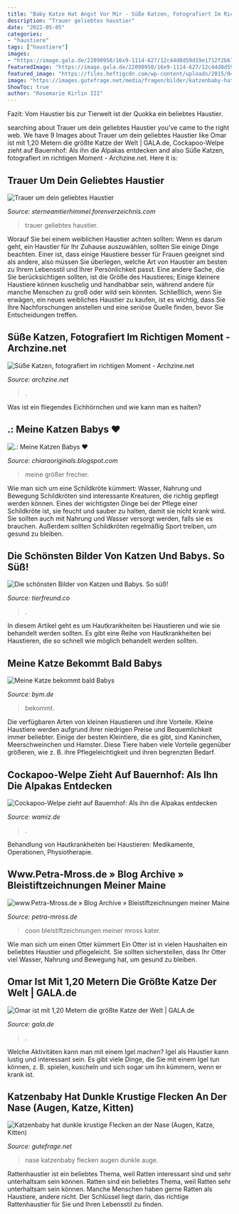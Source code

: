 ```yaml
---
title: "Baby Katze Hat Angst Vor Mir - Süße Katzen, Fotografiert Im Richtigen Moment"
description: "Trauer geliebtes haustier"
date: "2022-05-05"
categories:
- "haustiere"
tags: ["haustiere"]
images:
- "https://image.gala.de/22098950/16x9-1114-627/12c44d8d59d19e1712f2b67e3e1645a7/rS/katze.jpg"
featuredImage: "https://image.gala.de/22098950/16x9-1114-627/12c44d8d59d19e1712f2b67e3e1645a7/rS/katze.jpg"
featured_image: "https://files.heftigcdn.com/wp-content/uploads/2015/04/b8d386288396db02d7a568e11315f495-800x408.jpg"
image: "https://images.gutefrage.net/media/fragen/bilder/katzenbaby-hat-dunkle-krustige-flecken-an-der-nase/0_original.jpg?v=1402053842000"
ShowToc: true
author: "Rosemarie Kirlin III"
---
```



Fazit: Vom Haustier bis zur Tierwelt ist der Quokka ein beliebtes Haustier.

	

		
searching about Trauer um dein geliebtes Haustier you've came to the right web. We have 9 Images about Trauer um dein geliebtes Haustier like Omar ist mit 1,20 Metern die größte Katze der Welt | GALA.de, Cockapoo-Welpe zieht auf Bauernhof: Als ihn die Alpakas entdecken and also Süße Katzen, fotografiert im richtigen Moment - Archzine.net. Here it is:
		
    
## Trauer Um Dein Geliebtes Haustier

<img loading=lazy src="https://redcdn.net/pubphoto/10/08/56/4_1_980x550.jpg" onerror="this.onerror=null;this.src='https://tse1.mm.bing.net/th?id=OIP.H_-JgefFmoqObg8nVrKqWgHaEK&amp;pid=15.1';" alt="Trauer um dein geliebtes Haustier">

_Source: sterneamtierhimmel.forenverzeichnis.com_

>trauer geliebtes haustier. 

	

Worauf Sie bei einem weiblichen Haustier achten sollten:
Wenn es darum geht, ein Haustier für Ihr Zuhause auszuwählen, sollten Sie einige Dinge beachten. Einer ist, dass einige Haustiere besser für Frauen geeignet sind als andere, also müssen Sie überlegen, welche Art von Haustier am besten zu Ihrem Lebensstil und Ihrer Persönlichkeit passt. Eine andere Sache, die Sie berücksichtigen sollten, ist die Größe des Haustieres; Einige kleinere Haustiere können kuschelig und handhabbar sein, während andere für manche Menschen zu groß oder wild sein könnten. Schließlich, wenn Sie erwägen, ein neues weibliches Haustier zu kaufen, ist es wichtig, dass Sie Ihre Nachforschungen anstellen und eine seriöse Quelle finden, bevor Sie Entscheidungen treffen.

    
## Süße Katzen, Fotografiert Im Richtigen Moment - Archzine.net

<img loading=lazy src="https://archzine.net/wp-content/uploads/2016/01/süße-Katzenbabys-Bilder-süße-Katzenbabys-die-schlafen.jpg" onerror="this.onerror=null;this.src='https://tse3.mm.bing.net/th?id=OIP.2zLiNxQgXvNMuhpe1H9A-gHaFj&amp;pid=15.1';" alt="Süße Katzen, fotografiert im richtigen Moment - Archzine.net">

_Source: archzine.net_

>. 

	

Was ist ein fliegendes Eichhörnchen und wie kann man es halten?

    
## .: Meine Katzen Babys ♥

<img loading=lazy src="https://3.bp.blogspot.com/-mQ_MdbsPfXg/T3BXXTz0FvI/AAAAAAAAAJI/zXcnZDa_9X8/s1600/240320126647.jpg" onerror="this.onerror=null;this.src='https://tse3.mm.bing.net/th?id=OIP.dawgLOnrO8ZlWtwEdhpAxgHaFj&amp;pid=15.1';" alt=".: Meine Katzen Babys ♥">

_Source: chiaraoriginals.blogspot.com_

>meine größer frecher. 

	

Wie man sich um eine Schildkröte kümmert: Wasser, Nahrung und Bewegung
Schildkröten sind interessante Kreaturen, die richtig gepflegt werden können. Eines der wichtigsten Dinge bei der Pflege einer Schildkröte ist, sie feucht und sauber zu halten, damit sie nicht krank wird. Sie sollten auch mit Nahrung und Wasser versorgt werden, falls sie es brauchen. Außerdem sollten Schildkröten regelmäßig Sport treiben, um gesund zu bleiben.

    
## Die Schönsten Bilder Von Katzen Und Babys. So Süß!

<img loading=lazy src="https://files.heftigcdn.com/wp-content/uploads/2015/04/b8d386288396db02d7a568e11315f495-800x408.jpg" onerror="this.onerror=null;this.src='https://tse1.mm.bing.net/th?id=OIP.DG2ZtI3Szy5vVMX_kefdUwHaDx&amp;pid=15.1';" alt="Die schönsten Bilder von Katzen und Babys. So süß!">

_Source: tierfreund.co_

>. 

	

In diesem Artikel geht es um Hautkrankheiten bei Haustieren und wie sie behandelt werden sollten.
Es gibt eine Reihe von Hautkrankheiten bei Haustieren, die so schnell wie möglich behandelt werden sollten.

    
## Meine Katze Bekommt Bald Babys

<img loading=lazy src="http://i119.photobucket.com/albums/o158/i-still-remember/DSC02118.jpg" onerror="this.onerror=null;this.src='https://tse1.mm.bing.net/th?id=OIP.8-xbB1gwQTXYAD003FiKmgHaFj&amp;pid=15.1';" alt="Meine Katze bekommt bald Babys">

_Source: bym.de_

>bekommt. 

	

Die verfügbaren Arten von kleinen Haustieren und ihre Vorteile.
Kleine Haustiere werden aufgrund ihrer niedrigen Preise und Bequemlichkeit immer beliebter. Einige der besten Kleintiere, die es gibt, sind Kaninchen, Meerschweinchen und Hamster. Diese Tiere haben viele Vorteile gegenüber größeren, wie z. B. ihre Pflegeleichtigkeit und ihren begrenzten Bedarf.

    
## Cockapoo-Welpe Zieht Auf Bauernhof: Als Ihn Die Alpakas Entdecken

<img loading=lazy src="https://cdn.wamiz.de/media/cache/upload_16by9_1200/uploads/article/main-picture/5e3bf1fa39f6f250617483.jpg" onerror="this.onerror=null;this.src='https://tse1.mm.bing.net/th?id=OIP.It2hBeMfN_0A4GcMVKIqjwHaD4&amp;pid=15.1';" alt="Cockapoo-Welpe zieht auf Bauernhof: Als ihn die Alpakas entdecken">

_Source: wamiz.de_

>. 

	

Behandlung von Hautkrankheiten bei Haustieren: Medikamente, Operationen, Physiotherapie.

    
## Www.Petra-Mross.de » Blog Archive » Bleistiftzeichnungen Meiner Maine

<img loading=lazy src="http://www.petra-mross.de/wp-content/uploads/2014/12/Zeus-schwarzweiß.jpg" onerror="this.onerror=null;this.src='https://tse4.mm.bing.net/th?id=OIP.V0itM1GT1o4XbLzlG8bzQwHaFF&amp;pid=15.1';" alt="www.Petra-Mross.de » Blog Archive » Bleistiftzeichnungen meiner Maine">

_Source: petra-mross.de_

>coon bleistiftzeichnungen meiner mross kater. 

	

Wie man sich um einen Otter kümmert
Ein Otter ist in vielen Haushalten ein beliebtes Haustier und pflegeleicht. Sie sollten sicherstellen, dass Ihr Otter viel Wasser, Nahrung und Bewegung hat, um gesund zu bleiben.

    
## Omar Ist Mit 1,20 Metern Die Größte Katze Der Welt | GALA.de

<img loading=lazy src="https://image.gala.de/22098950/16x9-1114-627/12c44d8d59d19e1712f2b67e3e1645a7/rS/katze.jpg" onerror="this.onerror=null;this.src='https://tse4.mm.bing.net/th?id=OIP.XReAFpHJ3db2HPM2CLm-FwHaEK&amp;pid=15.1';" alt="Omar ist mit 1,20 Metern die größte Katze der Welt | GALA.de">

_Source: gala.de_

>. 

	

Welche Aktivitäten kann man mit einem Igel machen?
Igel als Haustier kann lustig und interessant sein. Es gibt viele Dinge, die Sie mit einem Igel tun können, z. B. spielen, kuscheln und sich sogar um ihn kümmern, wenn er krank ist.

    
## Katzenbaby Hat Dunkle Krustige Flecken An Der Nase (Augen, Katze, Kitten)

<img loading=lazy src="https://images.gutefrage.net/media/fragen/bilder/katzenbaby-hat-dunkle-krustige-flecken-an-der-nase/0_original.jpg?v=1402053842000" onerror="this.onerror=null;this.src='https://tse3.mm.bing.net/th?id=OIP.ZtRLnW_82ifTsoOY8-RnpAHaEX&amp;pid=15.1';" alt="Katzenbaby hat dunkle krustige Flecken an der Nase (Augen, Katze, Kitten)">

_Source: gutefrage.net_

>nase katzenbaby flecken augen dunkle auge. 

	

Rattenhaustier ist ein beliebtes Thema, weil Ratten interessant sind und sehr unterhaltsam sein können.
Ratten sind ein beliebtes Thema, weil Ratten sehr unterhaltsam sein können. Manche Menschen haben gerne Ratten als Haustiere, andere nicht. Der Schlüssel liegt darin, das richtige Rattenhaustier für Sie und Ihren Lebensstil zu finden.

